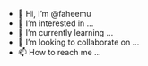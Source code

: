 - 👋 Hi, I’m @faheemu
- 👀 I’m interested in ...
- 🌱 I’m currently learning ...
- 💞️ I’m looking to collaborate on ...
- 📫 How to reach me ...

<!---
faheemu/faheemu is a ✨ special ✨ repository because its `README.md` (this file) appears on your GitHub profile.
You can click the Preview link to take a look at your changes.
--->
